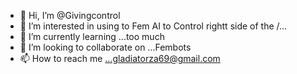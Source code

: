 - 👋 Hi, I’m @Givingcontrol
- 👀 I’m interested in using to Fem AI to Control rightt side of the /...
- 🌱 I’m currently learning ...too much
- 💞️ I’m looking to collaborate on ...Fembots
- 📫 How to reach me ...gladiatorza69@gmail.com

<!---
Givingcontrol/Givingcontrol is a ✨ special ✨ repository because its `README.md` (this file) appears on your GitHub profile.
You can click the Preview link to take a look at your changes.
--->
